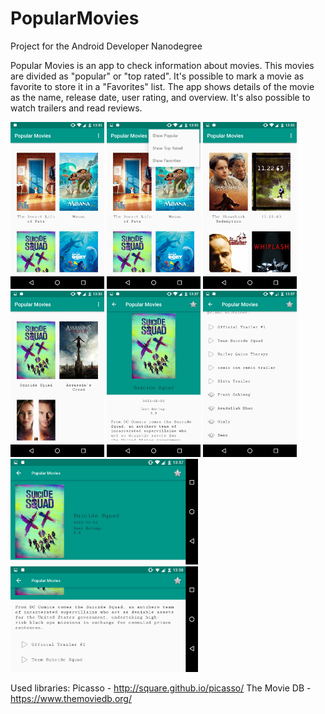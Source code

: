 # PopularMovies
Project for the Android Developer Nanodegree

Popular Movies is an app to check information about movies. This movies are divided as "popular" or "top rated". It's possible to mark a movie as favorite to store it in a "Favorites" list.
The app shows details of the movie as the name, release date, user rating, and overview. It's also possible to watch trailers and read reviews.

<img src="https://github.com/daancover/PopularMovies/blob/master/img/Screenshot_20170125-133631.png?raw=true" width="150">
<img src="https://github.com/daancover/PopularMovies/blob/master/img/Screenshot_20170125-133642.png?raw=true" width="150">
<img src="https://github.com/daancover/PopularMovies/blob/master/img/Screenshot_20170125-133650.png?raw=true" width="150">
<img src="https://github.com/daancover/PopularMovies/blob/master/img/Screenshot_20170125-133657.png?raw=true" width="150">
<img src="https://github.com/daancover/PopularMovies/blob/master/img/Screenshot_20170125-133735.png?raw=true" width="150">
<img src="https://github.com/daancover/PopularMovies/blob/master/img/Screenshot_20170125-133744.png?raw=true" width="150">
<img src="https://github.com/daancover/PopularMovies/blob/master/img/Screenshot_20170125-133758.png?raw=true" width="300">
<img src="https://github.com/daancover/PopularMovies/blob/master/img/Screenshot_20170125-133807.png?raw=true" width="300">

Used libraries:
Picasso - http://square.github.io/picasso/
The Movie DB - https://www.themoviedb.org/

